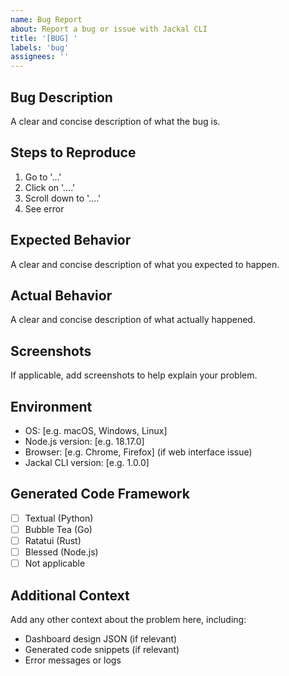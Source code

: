 ```yaml
---
name: Bug Report
about: Report a bug or issue with Jackal CLI
title: '[BUG] '
labels: 'bug'
assignees: ''
---
```


## Bug Description
A clear and concise description of what the bug is.

## Steps to Reproduce
1. Go to '...'
2. Click on '....'
3. Scroll down to '....'
4. See error

## Expected Behavior
A clear and concise description of what you expected to happen.

## Actual Behavior
A clear and concise description of what actually happened.

## Screenshots
If applicable, add screenshots to help explain your problem.

## Environment
- OS: [e.g. macOS, Windows, Linux]
- Node.js version: [e.g. 18.17.0]
- Browser: [e.g. Chrome, Firefox] (if web interface issue)
- Jackal CLI version: [e.g. 1.0.0]

## Generated Code Framework
- [ ] Textual (Python)
- [ ] Bubble Tea (Go)
- [ ] Ratatui (Rust)
- [ ] Blessed (Node.js)
- [ ] Not applicable

## Additional Context
Add any other context about the problem here, including:
- Dashboard design JSON (if relevant)
- Generated code snippets (if relevant)
- Error messages or logs